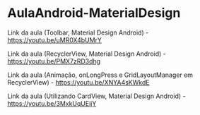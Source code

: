 # AulaAndroid-MaterialDesign

Link da aula (Toolbar, Material Design Android) - https://youtu.be/uMR0X4bUMrY

Link da aula (RecyclerView, Material Design Android) - https://youtu.be/PMX7zRD3dhg

Link da aula (Animação, onLongPress e GridLayoutManager em RecyclerView) - https://youtu.be/XNYA4sKWkdE

Link da aula (Utilizando CardView, Material Design Android) - https://youtu.be/3MxkUqUEijY
